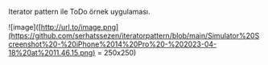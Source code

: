 Iterator pattern ile ToDo örnek uygulaması.

![image]([http://url.to/image.png](https://github.com/serhatssezen/iteratorpattern/blob/main/Simulator%20Screenshot%20-%20iPhone%2014%20Pro%20-%202023-04-18%20at%2011.46.15.png) = 250x250)

